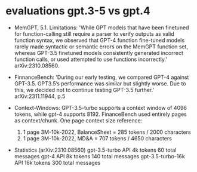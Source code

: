 # evaluations gpt.3-5 vs gpt.4

- MemGPT, 5.1. Limitations: 'While GPT models that have been finetuned for function-calling still require a parser to verify outputs as valid function syntax, we observed that GPT-4 function fine-tuned models rarely made syntactic or semantic errors on the MemGPT function set, whereas GPT-3.5 finetuned models consistently generated incorrect function calls, or used attempted to use functions incorrectly.' arXiv:2310.08560.
  
- FinnanceBench: 'During our early testing, we compared GPT-4 against GPT-3.5. GPT3.5’s performance was similar but slightly worse. Due to this, we decided not to continue testing GPT-3.5 further.' arXiv:2311.11944, p.5

- Context-Windows: GPT-3.5-turbo supports a context window of 4096 tokens, while gpt-4 supports 8192. FinanceBench used entirely pages as context/chunk.  One page context size reference:
  1) 1 page 3M-10k-2022, BalanceSheet = 285 tokens / 2000 characters 
  2) 1 page 3M-10k-2022, MD&A = 707 tokens / 4650 characters 

- Statistics (arXiv:2310.08560)
  gpt-3.5-turbo API 4k tokens           60 total messages 
  gpt-4 API 8k tokens                   140 total messages 
  gpt-3.5-turbo-16k API 16k tokens      300 total messages


